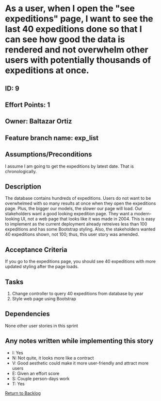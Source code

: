 # As a user, when I open the "see expeditions" page, I want to see the last 40 expeditions done so that I can see how good the data is rendered and not overwhelm other users with potentially thousands of expeditions at once.

## ID: 9
## Effort Points: 1
## Owner: Baltazar Ortiz
## Feature branch name: exp_list

## Assumptions/Preconditions
I assume I am going to get the expeditions by latest date. That is chronologically.

## Description
The database contains hundreds of expeditions. Users do not want to be overwhelmed with so many results at once when they open the expeditions page. Plus, the bigger our models, the slower our page will load. Our stakeholders want a good looking expedition page. They want a modern-looking UI, not a web page that looks like it was made in 2004. This is easy to implement as the current deployment already retreives less than 100 expeditions and has some Bootstrap styling. Also, the stakeholders wanted 40 expeditions shown, not 100; thus, this user story was amended.

## Acceptance Criteria
If you go to the expeditions page, you should see 40 expeditions with more updated styling after the page loads.

## Tasks
1. Change controller to query 40 expeditions from database by year
2. Style web page using Bootstrap

## Dependencies
None other user stories in this sprint 

## Any notes written while implementing this story
+ I: Yes
+ N: Not quite, it looks more like a contract
+ V: Good aesthetic could make it more user-friendly and attract more users
+ E: Given an effort score
+ S: Couple person-days work
+ T: Yes


<a href="../README.md">Return to Backlog</a>